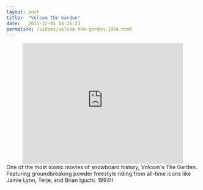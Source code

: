 ```yaml
---
layout: post
title:  "Volcom The Garden"
date:   2015-12-01 14:36:23
permalink: /videos/volcom-the-garden-1994.html
---
```


<center><iframe width="420" height="315" src="https://www.youtube.com/embed/Zvz6DHQ-9ds" frameborder="0" allowfullscreen></iframe></center>
One of the most iconic movies of snowboard history, Volcom's The Garden. Featuring groundbreaking powder freestyle riding from all-time icons like Jamie Lynn, Terje, and Brian Iguchi. 1994!!

